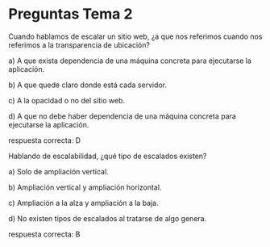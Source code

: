 # Preguntas Tema 2


Cuando hablamos de escalar un sitio web, ¿a que nos referimos cuando nos referimos a la transparencia de ubicación?  

 a) A que exista dependencia de una máquina concreta para ejecutarse la aplicación.  
 
 b) A que quede claro donde está cada servidor.  
 
 c) A la opacidad o no del sitio web.  
 
 d) A que no debe haber dependencia de una máquina concreta para ejecutarse la aplicación.   
 
 respuesta correcta: D  
 
 
 Hablando de escalabilidad, ¿qué tipo de escalados existen?
 
 a) Solo de ampliación vertical.
 
 b) Ampliación vertical y ampliación horizontal.  
 
 c) Ampliación a la alza y ampliación a la baja.  
 
 d) No existen tipos de escalados al tratarse de algo genera.
 
 respuesta correcta: B
